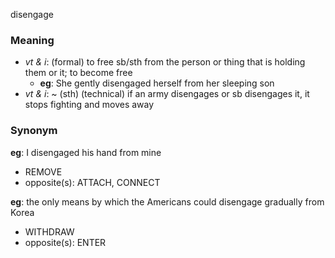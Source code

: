 disengage
### Meaning
+ _vt & i_: (formal) to free sb/sth from the person or thing that is holding them or it; to become free
	+ __eg__: She gently disengaged herself from her sleeping son
+ _vt & i_: ~ (sth) (technical) if an army disengages or sb disengages it, it stops fighting and moves away

### Synonym

__eg__: I disengaged his hand from mine

+ REMOVE
+ opposite(s): ATTACH, CONNECT

__eg__: the only means by which the Americans could disengage gradually from Korea

+ WITHDRAW
+ opposite(s): ENTER


